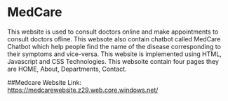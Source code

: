 # MedCare
This website is used to consult doctors online and make appointments to consult doctors ofline. This websote also contain chatbot called MedCare Chatbot which help people find the name of the disease corresponding to their symptoms and vice-versa. This website is implemented using HTML, Javascript and CSS Technologies. This websoite contain four pages they are HOME, About, Departments, Contact.

##Medcare Website Link: https://medcarewebsite.z29.web.core.windows.net/


